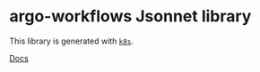 # argo-workflows Jsonnet library

This library is generated with [`k8s`](https://github.com/jsonnet-libs/k8s).

[Docs](https://jsonnet-libs.github.io/argo-workflows-libsonnet)
